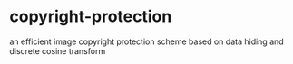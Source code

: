 # copyright-protection
an efficient image copyright protection scheme  based on data hiding and discrete cosine transform
